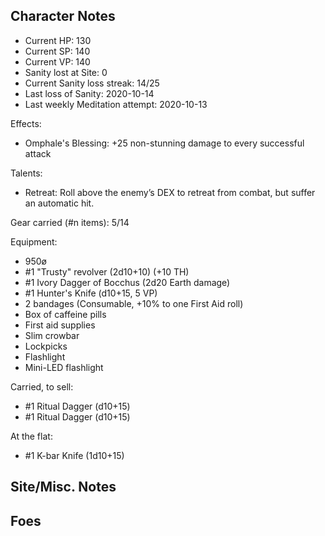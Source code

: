 Character Notes
---------------
- Current HP: 130
- Current SP: 140
- Current VP: 140
- Sanity lost at Site: 0
- Current Sanity loss streak: 14/25
- Last loss of Sanity: 2020-10-14
- Last weekly Meditation attempt: 2020-10-13

Effects:
- Omphale's Blessing: +25 non-stunning damage to every successful attack

Talents:
- Retreat: Roll above the enemy’s DEX to retreat from combat, but suffer an automatic hit.

Gear carried (#n items): 5/14

Equipment:
- 950ø
- #1 "Trusty" revolver (2d10+10) (+10 TH)
- #1 Ivory Dagger of Bocchus (2d20 Earth damage)
- #1 Hunter's Knife (d10+15, 5 VP)
- 2 bandages (Consumable, +10% to one First Aid roll)
- Box of caffeine pills
- First aid supplies
- Slim crowbar
- Lockpicks
- Flashlight
- Mini-LED flashlight

Carried, to sell:
- #1 Ritual Dagger (d10+15)
- #1 Ritual Dagger (d10+15)

At the flat:
- #1 K-bar Knife (1d10+15)

Site/Misc. Notes
----------------


Foes
----

